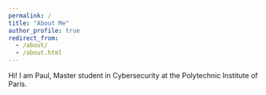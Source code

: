 ```yaml
---
permalink: /
title: "About Me"
author_profile: true
redirect_from: 
  - /about/
  - /about.html
---
```


Hi! I am Paul, Master student in Cybersecurity at the Polytechnic Institute of Paris.
